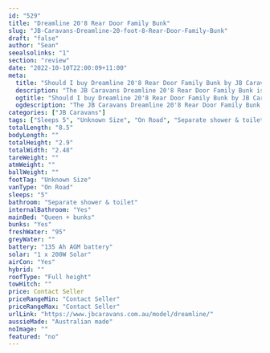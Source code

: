 ```yaml
---
id: "529"
title: "Dreamline 20'8 Rear Door Family Bunk"
slug: "JB-Caravans-Dreamline-20-foot-8-Rear-Door-Family-Bunk"
draft: "false"
author: "Sean"
seealsolinks: "1"
section: "review"
date: "2022-10-10T22:00:09+11:00"
meta:
  title: "Should I buy Dreamline 20'8 Rear Door Family Bunk by JB Caravans?"
  description: "The JB Caravans Dreamline 20'8 Rear Door Family Bunk is classed as On Road, and sleeps 5 people. It is Australian made and comes in at Unknown Size. It generally has Separate shower & toilet."
  ogtitle: "Should I buy Dreamline 20'8 Rear Door Family Bunk by JB Caravans?"
  ogdescription: "The JB Caravans Dreamline 20'8 Rear Door Family Bunk is classed as On Road, and sleeps 5 people. It is Australian made and comes in at Unknown Size. It generally has Separate shower & toilet."
categories: ["JB Caravans"]
tags: ["Sleeps 5", "Unknown Size", "On Road", "Separate shower & toilet", "Full height", "Price Unknown", "Australian made"]
totalLength: "8.5"
bodyLength: ""
totalHeight: "2.9"
totalWidth: "2.48"
tareWeight: ""
atmWeight: ""
ballWeight: ""
footTag: "Unknown Size"
vanType: "On Road"
sleeps: "5"
bathroom: "Separate shower & toilet"
internalBathroom: "Yes"
mainBed: "Queen + bunks"
bunks: "Yes"
freshWater: "95"
greyWater: ""
battery: "135 Ah AGM battery"
solar: "1 x 200W Solar"
airCon: "Yes"
hybrid: ""
roofType: "Full height"
towHitch: ""
price: Contact Seller
priceRangeMin: "Contact Seller"
priceRangeMax: "Contact Seller"
urlLink: "https://www.jbcaravans.com.au/model/dreamline/"
aussieMade: "Australian made"
noImage: ""
featured: "no"
---
```

